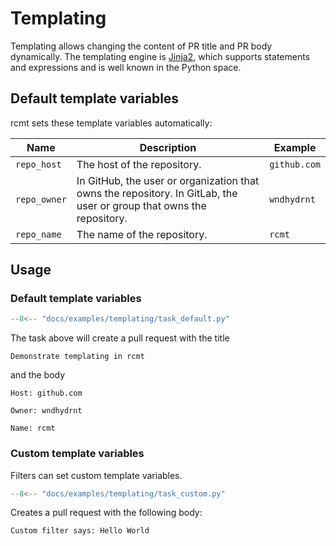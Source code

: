 # Templating

Templating allows changing the content of PR title and PR body dynamically. The
templating engine is [Jinja2](https://jinja.palletsprojects.com/en/3.1.x/templates/),
which supports statements and expressions and is well known in the Python space.

## Default template variables

rcmt sets these template variables automatically:

| Name         | Description                                                                                                          | Example      |
|--------------|----------------------------------------------------------------------------------------------------------------------|--------------|
| `repo_host`  | The host of the repository.                                                                                          | `github.com` |
| `repo_owner` | In GitHub, the user or organization that owns the repository. In GitLab, the user or group that owns the repository. | `wndhydrnt`  |
| `repo_name`  | The name of the repository.                                                                                          | `rcmt`       |

## Usage

### Default template variables

```python
--8<-- "docs/examples/templating/task_default.py"
```

The task above will create a pull request with the title
```text
Demonstrate templating in rcmt
```
and the body
```text
Host: github.com

Owner: wndhydrnt

Name: rcmt
```

### Custom template variables

Filters can set custom template variables.

```python
--8<-- "docs/examples/templating/task_custom.py"
```

Creates a pull request with the following body:

```text
Custom filter says: Hello World
```
